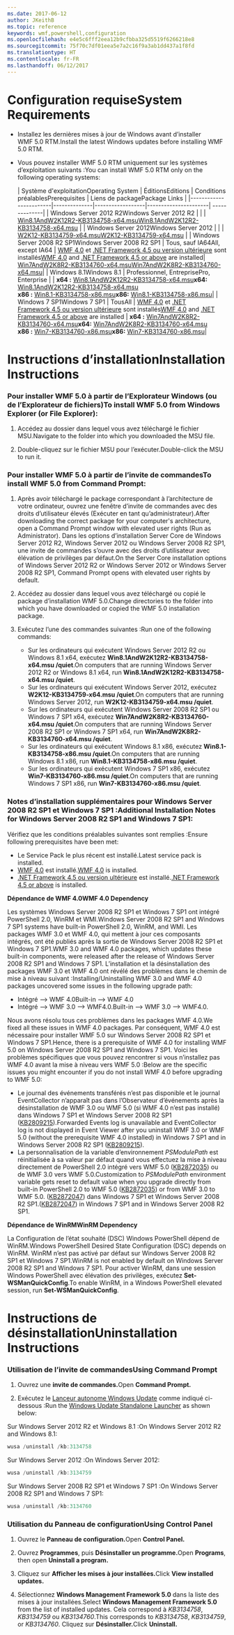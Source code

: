 ```yaml
---
ms.date: 2017-06-12
author: JKeithB
ms.topic: reference
keywords: wmf,powershell,configuration
ms.openlocfilehash: e4e5c6fff2eea12b9cfbba325d5519f6266218e8
ms.sourcegitcommit: 75f70c7df01eea5e7a2c16f9a3ab1dd437a1f8fd
ms.translationtype: HT
ms.contentlocale: fr-FR
ms.lasthandoff: 06/12/2017
---
```

# <a name="system-requirements"></a><span data-ttu-id="279d5-102">Configuration requise</span><span class="sxs-lookup"><span data-stu-id="279d5-102">System Requirements</span></span>

- <span data-ttu-id="279d5-103">Installez les dernières mises à jour de Windows avant d’installer WMF 5.0 RTM.</span><span class="sxs-lookup"><span data-stu-id="279d5-103">Install the latest Windows updates before installing WMF 5.0 RTM.</span></span>
- <span data-ttu-id="279d5-104">Vous pouvez installer WMF 5.0 RTM uniquement sur les systèmes d’exploitation suivants :</span><span class="sxs-lookup"><span data-stu-id="279d5-104">You can install WMF 5.0 RTM only on the following operating systems:</span></span>

    | <span data-ttu-id="279d5-105">Système d'exploitation</span><span class="sxs-lookup"><span data-stu-id="279d5-105">Operating System</span></span>       | <span data-ttu-id="279d5-106">Éditions</span><span class="sxs-lookup"><span data-stu-id="279d5-106">Editions</span></span>         | <span data-ttu-id="279d5-107">Conditions préalables</span><span class="sxs-lookup"><span data-stu-id="279d5-107">Prerequisites</span></span>        |  <span data-ttu-id="279d5-108">Liens de package</span><span class="sxs-lookup"><span data-stu-id="279d5-108">Package Links</span></span> |
    |------------------------|--------------|------------------|----------------------| --------------|
    | <span data-ttu-id="279d5-109">Windows Server 2012 R2</span><span class="sxs-lookup"><span data-stu-id="279d5-109">Windows Server 2012 R2</span></span> |  |  | [<span data-ttu-id="279d5-110">Win8.1AndW2K12R2-KB3134758-x64.msu</span><span class="sxs-lookup"><span data-stu-id="279d5-110">Win8.1AndW2K12R2-KB3134758-x64.msu</span></span>](http://go.microsoft.com/fwlink/?LinkId=717507) |
    | <span data-ttu-id="279d5-111">Windows Server 2012</span><span class="sxs-lookup"><span data-stu-id="279d5-111">Windows Server 2012</span></span>    |  |  | [<span data-ttu-id="279d5-112">W2K12-KB3134759-x64.msu</span><span class="sxs-lookup"><span data-stu-id="279d5-112">W2K12-KB3134759-x64.msu</span></span>](http://go.microsoft.com/fwlink/?LinkId=717506) |
    | <span data-ttu-id="279d5-113">Windows Server 2008 R2 SP1</span><span class="sxs-lookup"><span data-stu-id="279d5-113">Windows Server 2008 R2 SP1</span></span> | <span data-ttu-id="279d5-114">Tous, sauf IA64</span><span class="sxs-lookup"><span data-stu-id="279d5-114">All, except IA64</span></span> | <span data-ttu-id="279d5-115">[WMF 4.0](http://www.microsoft.com/en-us/download/details.aspx?id=40855) et [.NET Framework 4.5 ou version ultérieure](https://msdn.microsoft.com/en-us/library/5a4x27ek.aspx) sont installés</span><span class="sxs-lookup"><span data-stu-id="279d5-115">[WMF 4.0](http://www.microsoft.com/en-us/download/details.aspx?id=40855) and [.NET Framework 4.5 or above](https://msdn.microsoft.com/en-us/library/5a4x27ek.aspx) are installed</span></span>| [<span data-ttu-id="279d5-116">Win7AndW2K8R2-KB3134760-x64.msu</span><span class="sxs-lookup"><span data-stu-id="279d5-116">Win7AndW2K8R2-KB3134760-x64.msu</span></span>](http://go.microsoft.com/fwlink/?LinkId=717504)|
    | <span data-ttu-id="279d5-117">Windows 8.1</span><span class="sxs-lookup"><span data-stu-id="279d5-117">Windows 8.1</span></span> | <span data-ttu-id="279d5-118">Professionnel, Entreprise</span><span class="sxs-lookup"><span data-stu-id="279d5-118">Pro, Enterprise</span></span> | | <span data-ttu-id="279d5-119">**x64 :**  [Win8.1AndW2K12R2-KB3134758-x64.msu](http://go.microsoft.com/fwlink/?LinkId=717507)</span><span class="sxs-lookup"><span data-stu-id="279d5-119">**x64:**  [Win8.1AndW2K12R2-KB3134758-x64.msu](http://go.microsoft.com/fwlink/?LinkId=717507)</span></span> </br> <span data-ttu-id="279d5-120">**x86 :**  [Win8.1-KB3134758-x86.msu](http://go.microsoft.com/fwlink/?LinkID=717963)</span><span class="sxs-lookup"><span data-stu-id="279d5-120">**x86:**  [Win8.1-KB3134758-x86.msu](http://go.microsoft.com/fwlink/?LinkID=717963)</span></span>|
    | <span data-ttu-id="279d5-121">Windows 7 SP1</span><span class="sxs-lookup"><span data-stu-id="279d5-121">Windows 7 SP1</span></span> | <span data-ttu-id="279d5-122">Tous</span><span class="sxs-lookup"><span data-stu-id="279d5-122">All</span></span> | <span data-ttu-id="279d5-123">[WMF 4.0](http://www.microsoft.com/en-us/download/details.aspx?id=40855) et [.NET Framework 4.5 ou version ultérieure](https://msdn.microsoft.com/en-us/library/5a4x27ek.aspx) sont installés</span><span class="sxs-lookup"><span data-stu-id="279d5-123">[WMF 4.0](http://www.microsoft.com/en-us/download/details.aspx?id=40855) and [.NET Framework 4.5 or above](https://msdn.microsoft.com/en-us/library/5a4x27ek.aspx) are installed</span></span> | <span data-ttu-id="279d5-124">**x64 :**  [Win7AndW2K8R2-KB3134760-x64.msu](http://go.microsoft.com/fwlink/?LinkId=717504)</span><span class="sxs-lookup"><span data-stu-id="279d5-124">**x64:**  [Win7AndW2K8R2-KB3134760-x64.msu](http://go.microsoft.com/fwlink/?LinkId=717504)</span></span>  </br> <span data-ttu-id="279d5-125">**x86 :**  [Win7-KB3134760-x86.msu](http://go.microsoft.com/fwlink/?LinkID=717962)</span><span class="sxs-lookup"><span data-stu-id="279d5-125">**x86:**  [Win7-KB3134760-x86.msu](http://go.microsoft.com/fwlink/?LinkID=717962)</span></span>|

# <a name="installation-instructions"></a><span data-ttu-id="279d5-126">Instructions d’installation</span><span class="sxs-lookup"><span data-stu-id="279d5-126">Installation Instructions</span></span>

### <a name="to-install-wmf-50-from-windows-explorer-or-file-explorer"></a><span data-ttu-id="279d5-127">Pour installer WMF 5.0 à partir de l’Explorateur Windows (ou de l’Explorateur de fichiers)</span><span class="sxs-lookup"><span data-stu-id="279d5-127">To install WMF 5.0 from Windows Explorer (or File Explorer):</span></span>

1. <span data-ttu-id="279d5-128">Accédez au dossier dans lequel vous avez téléchargé le fichier MSU.</span><span class="sxs-lookup"><span data-stu-id="279d5-128">Navigate to the folder into which you downloaded the MSU file.</span></span>

2. <span data-ttu-id="279d5-129">Double-cliquez sur le fichier MSU pour l’exécuter.</span><span class="sxs-lookup"><span data-stu-id="279d5-129">Double-click the MSU to run it.</span></span>

### <a name="to-install-wmf-50-from-command-prompt"></a><span data-ttu-id="279d5-130">Pour installer WMF 5.0 à partir de l’invite de commandes</span><span class="sxs-lookup"><span data-stu-id="279d5-130">To install WMF 5.0 from Command Prompt:</span></span>

1. <span data-ttu-id="279d5-131">Après avoir téléchargé le package correspondant à l’architecture de votre ordinateur, ouvrez une fenêtre d’invite de commandes avec des droits d’utilisateur élevés (Exécuter en tant qu’administrateur).</span><span class="sxs-lookup"><span data-stu-id="279d5-131">After downloading the correct package for your computer's architecture, open a Command Prompt window with elevated user rights (Run as Administrator).</span></span> <span data-ttu-id="279d5-132">Dans les options d’installation Server Core de Windows Server 2012 R2, Windows Server 2012 ou Windows Server 2008 R2 SP1, une invite de commandes s’ouvre avec des droits d’utilisateur avec élévation de privilèges par défaut.</span><span class="sxs-lookup"><span data-stu-id="279d5-132">On the Server Core installation options of Windows Server 2012 R2 or Windows Server 2012 or Windows Server 2008 R2 SP1, Command Prompt opens with elevated user rights by default.</span></span>

2. <span data-ttu-id="279d5-133">Accédez au dossier dans lequel vous avez téléchargé ou copié le package d’installation WMF 5.0.</span><span class="sxs-lookup"><span data-stu-id="279d5-133">Change directories to the folder into which you have downloaded or copied the WMF 5.0 installation package.</span></span>

3. <span data-ttu-id="279d5-134">Exécutez l’une des commandes suivantes :</span><span class="sxs-lookup"><span data-stu-id="279d5-134">Run one of the following commands:</span></span>
    - <span data-ttu-id="279d5-135">Sur les ordinateurs qui exécutent Windows Server 2012 R2 ou Windows 8.1 x64, exécutez **Win8.1AndW2K12R2-KB3134758-x64.msu /quiet**.</span><span class="sxs-lookup"><span data-stu-id="279d5-135">On computers that are running Windows Server 2012 R2 or Windows 8.1 x64, run **Win8.1AndW2K12R2-KB3134758-x64.msu /quiet**.</span></span>
    - <span data-ttu-id="279d5-136">Sur les ordinateurs qui exécutent Windows Server 2012, exécutez **W2K12-KB3134759-x64.msu /quiet**.</span><span class="sxs-lookup"><span data-stu-id="279d5-136">On computers that are running Windows Server 2012, run **W2K12-KB3134759-x64.msu /quiet**.</span></span>
    - <span data-ttu-id="279d5-137">Sur les ordinateurs qui exécutent Windows Server 2008 R2 SP1 ou Windows 7 SP1 x64, exécutez **Win7AndW2K8R2-KB3134760-x64.msu /quiet**.</span><span class="sxs-lookup"><span data-stu-id="279d5-137">On computers that are running Windows Server 2008 R2 SP1 or Windows 7 SP1 x64, run **Win7AndW2K8R2-KB3134760-x64.msu /quiet**.</span></span>
    - <span data-ttu-id="279d5-138">Sur les ordinateurs qui exécutent Windows 8.1 x86, exécutez **Win8.1-KB3134758-x86.msu /quiet**.</span><span class="sxs-lookup"><span data-stu-id="279d5-138">On computers that are running Windows 8.1 x86, run **Win8.1-KB3134758-x86.msu /quiet**.</span></span>
    - <span data-ttu-id="279d5-139">Sur les ordinateurs qui exécutent Windows 7 SP1 x86, exécutez **Win7-KB3134760-x86.msu /quiet**.</span><span class="sxs-lookup"><span data-stu-id="279d5-139">On computers that are running Windows 7 SP1 x86, run **Win7-KB3134760-x86.msu /quiet**.</span></span>

### <a name="additional-installation-notes-for-windows-server-2008-r2-sp1-and-windows-7-sp1"></a><span data-ttu-id="279d5-140">Notes d’installation supplémentaires pour Windows Server 2008 R2 SP1 et Windows 7 SP1 :</span><span class="sxs-lookup"><span data-stu-id="279d5-140">Additional Installation Notes for Windows Server 2008 R2 SP1 and Windows 7 SP1:</span></span>

<span data-ttu-id="279d5-141">Vérifiez que les conditions préalables suivantes sont remplies :</span><span class="sxs-lookup"><span data-stu-id="279d5-141">Ensure following prerequisites have been met:</span></span>
- <span data-ttu-id="279d5-142">Le Service Pack le plus récent est installé.</span><span class="sxs-lookup"><span data-stu-id="279d5-142">Latest service pack is installed.</span></span>
- <span data-ttu-id="279d5-143">[WMF 4.0](http://www.microsoft.com/en-us/download/details.aspx?id=40855) est installé.</span><span class="sxs-lookup"><span data-stu-id="279d5-143">[WMF 4.0](http://www.microsoft.com/en-us/download/details.aspx?id=40855) is installed.</span></span>
- <span data-ttu-id="279d5-144">[.NET Framework 4.5 ou version ultérieure](https://msdn.microsoft.com/en-us/library/5a4x27ek.aspx) est installé.</span><span class="sxs-lookup"><span data-stu-id="279d5-144">[.NET Framework 4.5 or above](https://msdn.microsoft.com/en-us/library/5a4x27ek.aspx) is installed.</span></span>

<span data-ttu-id="279d5-145">**Dépendance de WMF 4.0**</span><span class="sxs-lookup"><span data-stu-id="279d5-145">**WMF 4.0 Dependency**</span></span>

<span data-ttu-id="279d5-146">Les systèmes Windows Server 2008 R2 SP1 et Windows 7 SP1 ont intégré PowerShell 2.0, WinRM et WMI.</span><span class="sxs-lookup"><span data-stu-id="279d5-146">Windows Server 2008 R2 SP1 and Windows 7 SP1 systems have built-in PowerShell 2.0, WinRM, and WMI.</span></span> <span data-ttu-id="279d5-147">Les packages WMF 3.0 et WMF 4.0, qui mettent à jour ces composants intégrés, ont été publiés après la sortie de Windows Server 2008 R2 SP1 et Windows 7 SP1.</span><span class="sxs-lookup"><span data-stu-id="279d5-147">WMF 3.0 and WMF 4.0 packages, which updates these built-in components, were released after the release of Windows Server 2008 R2 SP1 and Windows 7 SP1.</span></span> <span data-ttu-id="279d5-148">L’installation et la désinstallation des packages WMF 3.0 et WMF 4.0 ont révélé des problèmes dans le chemin de mise à niveau suivant :</span><span class="sxs-lookup"><span data-stu-id="279d5-148">Installing/Uninstalling WMF 3.0 and WMF 4.0 packages uncovered some issues in the following upgrade path:</span></span>

- <span data-ttu-id="279d5-149">Intégré --> WMF 4.0</span><span class="sxs-lookup"><span data-stu-id="279d5-149">Built-in --> WMF 4.0</span></span>
- <span data-ttu-id="279d5-150">Intégré --> WMF 3.0 --> WMF4.0.</span><span class="sxs-lookup"><span data-stu-id="279d5-150">Built-in --> WMF 3.0 --> WMF4.0.</span></span> 

<span data-ttu-id="279d5-151">Nous avons résolu tous ces problèmes dans les packages WMF 4.0.</span><span class="sxs-lookup"><span data-stu-id="279d5-151">We fixed all these issues in WMF 4.0 packages.</span></span> <span data-ttu-id="279d5-152">Par conséquent, WMF 4.0 est nécessaire pour installer WMF 5.0 sur Windows Server 2008 R2 SP1 et Windows 7 SP1.</span><span class="sxs-lookup"><span data-stu-id="279d5-152">Hence, there is a prerequisite of WMF 4.0 for installing WMF 5.0 on Windows Server 2008 R2 SP1 and Windows 7 SP1.</span></span> <span data-ttu-id="279d5-153">Voici les problèmes spécifiques que vous pouvez rencontrer si vous n’installez pas WMF 4.0 avant la mise à niveau vers WMF 5.0 :</span><span class="sxs-lookup"><span data-stu-id="279d5-153">Below are the specific issues you might encounter if you do not install WMF 4.0 before upgrading to WMF 5.0:</span></span>

- <span data-ttu-id="279d5-154">Le journal des événements transférés n’est pas disponible et le journal EventCollector n’apparaît pas dans l’Observateur d’événements après la désinstallation de WMF 3.0 ou WMF 5.0 (si WMF 4.0 n’est pas installé) dans Windows 7 SP1 et Windows Server 2008 R2 SP1 ([KB2809215](https://support.microsoft.com/en-us/kb/2809215)).</span><span class="sxs-lookup"><span data-stu-id="279d5-154">Forwarded Events log is unavailable and EventCollector log is not displayed in Event Viewer after you uninstall WMF 3.0 or WMF 5.0 (without the prerequisite WMF 4.0 installed) in Windows 7 SP1 and in Windows Server 2008 R2 SP1 ([KB2809215](https://support.microsoft.com/en-us/kb/2809215)).</span></span>
- <span data-ttu-id="279d5-155">La personnalisation de la variable d’environnement *PSModulePath* est réinitialisée à sa valeur par défaut quand vous effectuez la mise à niveau directement de PowerShell 2.0 intégré vers WMF 5.0 ([KB2872035](https://support.microsoft.com/en-us/kb/2872035)) ou de WMF 3.0 vers WMF 5.0.</span><span class="sxs-lookup"><span data-stu-id="279d5-155">Customization to *PSModulePath* environment variable gets reset to default value when you upgrade directly from built-in PowerShell 2.0 to WMF 5.0 ([KB2872035](https://support.microsoft.com/en-us/kb/2872035)) or from WMF 3.0 to WMF 5.0.</span></span> <span data-ttu-id="279d5-156">([KB2872047](https://support.microsoft.com/en-us/kb/2872047)) dans Windows 7 SP1 et Windows Server 2008 R2 SP1.</span><span class="sxs-lookup"><span data-stu-id="279d5-156">([KB2872047](https://support.microsoft.com/en-us/kb/2872047)) in Windows 7 SP1 and in Windows Server 2008 R2 SP1.</span></span>

<span data-ttu-id="279d5-157">**Dépendance de WinRM**</span><span class="sxs-lookup"><span data-stu-id="279d5-157">**WinRM Dependency**</span></span>

<span data-ttu-id="279d5-158">La Configuration de l’état souhaité (DSC) Windows PowerShell dépend de WinRM.</span><span class="sxs-lookup"><span data-stu-id="279d5-158">Windows PowerShell Desired State Configuration (DSC) depends on WinRM.</span></span> <span data-ttu-id="279d5-159">WinRM n’est pas activé par défaut sur Windows Server 2008 R2 SP1 et Windows 7 SP1.</span><span class="sxs-lookup"><span data-stu-id="279d5-159">WinRM is not enabled by default on Windows Server 2008 R2 SP1 and Windows 7 SP1.</span></span> <span data-ttu-id="279d5-160">Pour activer WinRM, dans une session Windows PowerShell avec élévation des privilèges, exécutez **Set-WSManQuickConfig**.</span><span class="sxs-lookup"><span data-stu-id="279d5-160">To enable WinRM, in a Windows PowerShell elevated session, run **Set-WSManQuickConfig**.</span></span>

# <a name="uninstallation-instructions"></a><span data-ttu-id="279d5-161">Instructions de désinstallation</span><span class="sxs-lookup"><span data-stu-id="279d5-161">Uninstallation Instructions</span></span>

### <a name="using-command-prompt"></a><span data-ttu-id="279d5-162">Utilisation de l’invite de commandes</span><span class="sxs-lookup"><span data-stu-id="279d5-162">Using Command Prompt</span></span>

1.  <span data-ttu-id="279d5-163">Ouvrez une **invite de commandes.**</span><span class="sxs-lookup"><span data-stu-id="279d5-163">Open **Command Prompt.**</span></span>

2.  <span data-ttu-id="279d5-164">Exécutez le [Lanceur autonome Windows Update](https://support.microsoft.com/en-us/kb/934307) comme indiqué ci-dessous :</span><span class="sxs-lookup"><span data-stu-id="279d5-164">Run the [Windows Update Standalone Launcher](https://support.microsoft.com/en-us/kb/934307) as shown below:</span></span>

<span data-ttu-id="279d5-165">Sur Windows Server 2012 R2 et Windows 8.1 :</span><span class="sxs-lookup"><span data-stu-id="279d5-165">On Windows Server 2012 R2 and Windows 8.1:</span></span>
```powershell
wusa /uninstall /kb:3134758
```
<span data-ttu-id="279d5-166">Sur Windows Server 2012 :</span><span class="sxs-lookup"><span data-stu-id="279d5-166">On Windows Server 2012:</span></span>
```powershell
wusa /uninstall /kb:3134759
```
<span data-ttu-id="279d5-167">Sur Windows Server 2008 R2 SP1 et Windows 7 SP1 :</span><span class="sxs-lookup"><span data-stu-id="279d5-167">On Windows Server 2008 R2 SP1 and Windows 7 SP1:</span></span>
```powershell
wusa /uninstall /kb:3134760
```

### <a name="using-control-panel"></a><span data-ttu-id="279d5-168">Utilisation du Panneau de configuration</span><span class="sxs-lookup"><span data-stu-id="279d5-168">Using Control Panel</span></span>

1.  <span data-ttu-id="279d5-169">Ouvrez le **Panneau de configuration.**</span><span class="sxs-lookup"><span data-stu-id="279d5-169">Open **Control Panel.**</span></span>

2.  <span data-ttu-id="279d5-170">Ouvrez **Programmes**, puis **Désinstaller un programme.**</span><span class="sxs-lookup"><span data-stu-id="279d5-170">Open **Programs**, then open **Uninstall a program.**</span></span>

3.  <span data-ttu-id="279d5-171">Cliquez sur **Afficher les mises à jour installées.**</span><span class="sxs-lookup"><span data-stu-id="279d5-171">Click **View installed updates.**</span></span>

4.  <span data-ttu-id="279d5-172">Sélectionnez **Windows Management Framework 5.0** dans la liste des mises à jour installées.</span><span class="sxs-lookup"><span data-stu-id="279d5-172">Select **Windows Management Framework 5.0** from the list of installed updates.</span></span> <span data-ttu-id="279d5-173">Cela correspond à *KB3134758*, *KB3134759* ou *KB3134760*.</span><span class="sxs-lookup"><span data-stu-id="279d5-173">This corresponds to *KB3134758*, *KB3134759*, or *KB3134760*.</span></span> <span data-ttu-id="279d5-174">Cliquez sur **Désinstaller.**</span><span class="sxs-lookup"><span data-stu-id="279d5-174">Click **Uninstall.**</span></span>

